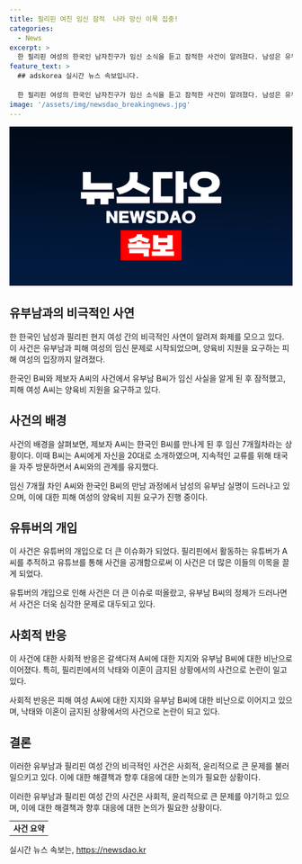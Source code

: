 ```yaml
---
title: 필리핀 여친 임신 잠적  나라 망신 이목 집중!
categories:
  - News
excerpt: >
  한 필리핀 여성의 한국인 남자친구가 임신 소식을 듣고 잠적한 사건이 알려졌다. 남성은 유부남으로 밝혀졌고, 여성은 최소한 양육비를 요청하고 있다. 피해 여성은 23세로 7개월 임신했으며, 한국인 남자친구는 태국에 자주 머무르며 다른 필리핀 여성을 만났다는 주장이 제기되고 있다. 유튜버는 남성이 40대 유부남이라 주장하며, 피해 여성은 양육비를 요청하고 있다. 사건은 종교적 이유로 낙태가 금지된 필리핀에서 논란이 되고 있다.
feature_text: >
  ## adskorea 실시간 뉴스 속보입니다.

  한 필리핀 여성의 한국인 남자친구가 임신 소식을 듣고 잠적한 사건이 알려졌다. 남성은 유부남으로 밝혀졌고, 여성은 최소한 양육비를 요청하고 있다. 피해 여성은 23세로 7개월 임신했으며, 한국인 남자친구는 태국에 자주 머무르며 다른 필리핀 여성을 만났다는 주장이 제기되고 있다. 유튜버는 남성이 40대 유부남이라 주장하며, 피해 여성은 양육비를 요청하고 있다. 사건은 종교적 이유로 낙태가 금지된 필리핀에서 논란이 되고 있다.
image: '/assets/img/newsdao_breakingnews.jpg'
---
```


<p><img src="/assets/img/newsdao_breakingnews.jpg" alt="adskorea 속보" /></p>

<h2 data-ke-size="size26">유부남과의 비극적인 사연</h2>

<p>한 한국인 남성과 필리핀 현지 여성 간의 비극적인 사연이 알려져 화제를 모으고 있다. 이 사건은 유부남과 피해 여성의 임신 문제로 시작되었으며, 양육비 지원을 요구하는 피해 여성의 입장까지 알려졌다.</p>

<p data-ke-size="size16">한국인 B씨와 제보자 A씨의 사건에서 유부남 B씨가 임신 사실을 알게 된 후 잠적했고, 피해 여성 A씨는 양육비 지원을 요구하고 있다.</p>

<h2 data-ke-size="size26">사건의 배경</h2>

<p>사건의 배경을 살펴보면, 제보자 A씨는 한국인 B씨를 만나게 된 후 임신 7개월차라는 상황이다. 이때 B씨는 A씨에게 자신을 20대로 소개하였으며, 지속적인 교류를 위해 태국을 자주 방문하면서 A씨와의 관계를 유지했다.</p>

<p data-ke-size="size16">임신 7개월 차인 A씨와 한국인 B씨의 만남 과정에서 남성의 유부남 실명이 드러나고 있으며, 이에 대한 피해 여성의 양육비 지원 요구가 진행 중이다.</p>

<h2 data-ke-size="size26">유튜버의 개입</h2>

<p>이 사건은 유튜버의 개입으로 더 큰 이슈화가 되었다. 필리핀에서 활동하는 유튜버가 A씨를 추적하고 유튜브를 통해 사건을 공개함으로써 이 사건은 더 많은 이들의 이목을 끌게 되었다.</p>

<p data-ke-size="size16">유튜버의 개입으로 인해 사건은 더 큰 이슈로 떠올랐고, 유부남 B씨의 정체가 드러나면서 사건은 더욱 심각한 문제로 대두되고 있다.</p>

<h2 data-ke-size="size26">사회적 반응</h2>

<p>이 사건에 대한 사회적 반응은 갈색다져 A씨에 대한 지지와 유부남 B씨에 대한 비난으로 이어졌다. 특히, 필리핀에서의 낙태와 이혼이 금지된 상황에서의 사건으로 논란이 일고 있다.</p>

<p data-ke-size="size16">사회적 반응은 피해 여성 A씨에 대한 지지와 유부남 B씨에 대한 비난으로 이어지고 있으며, 낙태와 이혼이 금지된 상황에서의 사건으로 논란이 되고 있다.</p>

<h2 data-ke-size="size26">결론</h2>

<p>이러한 유부남과 필리핀 여성 간의 비극적인 사건은 사회적, 윤리적으로 큰 문제를 불러일으키고 있다. 이에 대한 해결책과 향후 대응에 대한 논의가 필요한 상황이다.</p>

<p data-ke-size="size16">이러한 유부남과 필리핀 여성 간의 사건은 사회적, 윤리적으로 큰 문제를 야기하고 있으며, 이에 대한 해결책과 향후 대응에 대한 논의가 필요한 상황이다.</p>

<table>
    <tr>
        <td style="text-align: center; height: 17px;"><b>사건 요약</b></td>
    </tr>
</table>

<p data-ke-size="size16"></p>
실시간 뉴스 속보는, <a href="https://newsdao.kr" rel="dofollow">https://newsdao.kr</a>


